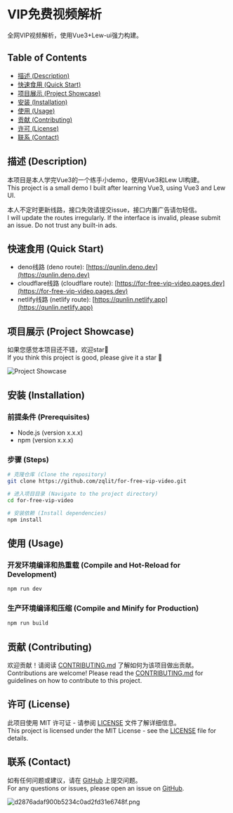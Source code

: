 # VIP免费视频解析

全网VIP视频解析，使用Vue3+Lew-ui强力构建。

## Table of Contents
- [描述 (Description)](#描述-description)
- [快速食用 (Quick Start)](#快速食用-quick-start)
- [项目展示 (Project Showcase)](#项目展示-project-showcase)
- [安装 (Installation)](#安装-installation)
- [使用 (Usage)](#使用-usage)
- [贡献 (Contributing)](#贡献-contributing)
- [许可 (License)](#许可-license)
- [联系 (Contact)](#联系-contact)

## 描述 (Description)
本项目是本人学完Vue3的一个练手小demo，使用Vue3和Lew UI构建。  
This project is a small demo I built after learning Vue3, using Vue3 and Lew UI. 

本人不定时更新线路，接口失效请提交issue，接口内置广告请勿轻信。  
I will update the routes irregularly. If the interface is invalid, please submit an issue. Do not trust any built-in ads.

## 快速食用 (Quick Start)
- deno线路 (deno route): [https://qunlin.deno.dev](https://qunlin.deno.dev)
- cloudflare线路 (cloudflare route): [https://for-free-vip-video.pages.dev](https://for-free-vip-video.pages.dev)
- netlify线路 (netlify route): [https://qunlin.netlify.app](https://qunlin.netlify.app)

## 项目展示 (Project Showcase)
如果您感觉本项目还不错，欢迎star🤩  
If you think this project is good, please give it a star 🤩

![Project Showcase](https://ice.frostsky.com/2024/09/15/d2876adaf900b5234c0ad2fd31e6748f.png)

## 安装 (Installation)

### 前提条件 (Prerequisites)
- Node.js (version x.x.x)
- npm (version x.x.x)

### 步骤 (Steps)
```sh
# 克隆仓库 (Clone the repository)
git clone https://github.com/zqlit/for-free-vip-video.git

# 进入项目目录 (Navigate to the project directory)
cd for-free-vip-video

# 安装依赖 (Install dependencies)
npm install
```

## 使用 (Usage)

### 开发环境编译和热重载 (Compile and Hot-Reload for Development)
```sh
npm run dev
```

### 生产环境编译和压缩 (Compile and Minify for Production)
```sh
npm run build
```

## 贡献 (Contributing)
欢迎贡献！请阅读 [CONTRIBUTING.md](CONTRIBUTING.md) 了解如何为该项目做出贡献。  
Contributions are welcome! Please read the [CONTRIBUTING.md](CONTRIBUTING.md) for guidelines on how to contribute to this project.

## 许可 (License)
此项目使用 MIT 许可证 - 请参阅 [LICENSE](LICENSE) 文件了解详细信息。  
This project is licensed under the MIT License - see the [LICENSE](LICENSE) file for details.

## 联系 (Contact)
如有任何问题或建议，请在 [GitHub](https://github.com/zqlit/for-free-vip-video/issues) 上提交问题。  
For any questions or issues, please open an issue on [GitHub](https://github.com/zqlit/for-free-vip-video/issues).

![d2876adaf900b5234c0ad2fd31e6748f.png](https://ice.frostsky.com/2024/09/15/d2876adaf900b5234c0ad2fd31e6748f.png)

